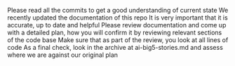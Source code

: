 Please read all the commits to get a good understanding of current state
We recently updated the documentation of this repo
It is very important that it is accurate, up to date and helpful
Please review documentation and come up with a detailed plan, how you will confirm it by reviewing relevant sections of the code base
Make sure that as part of the review, you look at all lines of code
As a final check, look in the archive at ai-big5-stories.md and assess where we are against our original plan